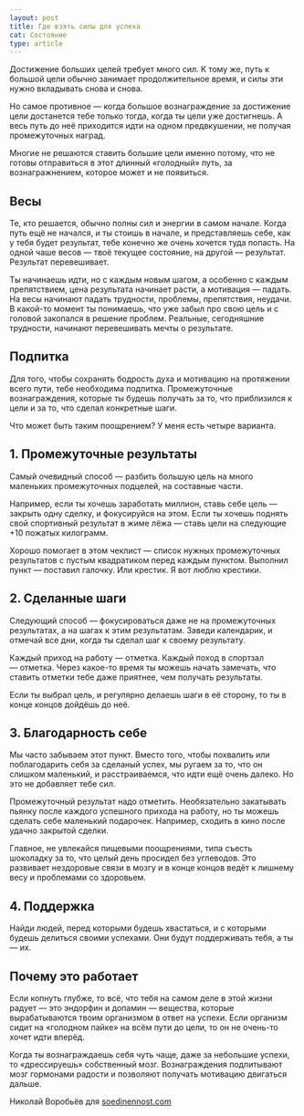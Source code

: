 ```yaml
---
layout: post
title: Где взять силы для успеха
cat: Состояние
type: article
---
```


Достижение больших целей требует много сил. К тому же, путь к большой цели обычно занимает продолжительное время, и силы эти нужно вкладывать снова и снова.

Но самое противное — когда большое вознаграждение за достижение цели достанется тебе только тогда, когда ты цели уже достигнешь. А весь путь до неё приходится идти на одном предвкушении, не получая промежуточных наград.

Многие не решаются ставить большие цели именно потому, что не готовы отправиться в этот длинный «голодный» путь, за вознагражнением, которое может и не появиться.

## Весы

Те, кто решается, обычно полны сил и энергии в самом начале. Когда путь ещё не начался, и ты стоишь в начале, и представляешь себе, как у тебя будет результат, тебе конечно же очень хочется туда попасть. На одной чаше весов — твоё текущее состояние, на другой — результат. Результат перевешивает.

Ты начинаешь идти, но с каждым новым шагом, а особенно с каждым препятствием, цена результата начинает расти, а мотивация — падать. На весы начинают падать трудности, проблемы, препятствия, неудачи. В какой-то момент ты понимаешь, что уже забыл про свою цель и с головой закопался в решение проблем. Реальные, сегодняшние трудности, начинают перевешивать мечты о результате.

## Подпитка

Для того, чтобы сохранять бодрость духа и мотивацию на протяжении всего пути, тебе необходима подпитка. Промежуточные вознаграждения, которые ты будешь получать за то, что приблизился к цели и за то, что сделал конкретные шаги.

Что может быть таким поощрением? У меня есть четыре варианта.

## 1. Промежуточные результаты

Самый очевидный способ — разбить большую цель на много маленьких промежуточных подцелей, на составные части.

Например, если ты хочешь заработать миллион, ставь себе цель — закрыть одну сделку, и фокусируйся на этом. Если ты хочешь поднять свой спортивный результат в жиме лёжа — ставь цели на следующие +10 пожатых килограмм.

Хорошо помогает в этом чеклист — список нужных промежуточных результатов с пустым квадратиком перед каждым пунктом. Выполнил пункт — поставил галочку. Или крестик. Я вот люблю крестики.

## 2. Сделанные шаги

Следующий способ — фокусироваться даже не на промежуточных результатах, а на шагах к этим результатам. Заведи календарик, и отмечай все дни, когда ты сделал шаг к своему результату.

Каждый приход на работу — отметка. Каждый поход в спортзал — отметка. Через какое-то время ты можешь начать замечать, что ставить отметки тебе даже приятнее, чем получать результаты.

Если ты выбрал цель, и регулярно делаешь шаги в её сторону, то ты в конце концов дойдёшь до неё.

## 3. Благодарность себе

Мы часто забываем этот пункт. Вместо того, чтобы похвалить или поблагодарить себя за сделаный успех, мы ругаем за то, что он слишком маленький, и расстраиваемся, что идти ещё очень далеко. Но это не добавляет тебе сил.

Промежуточный результат надо отметить. Необязательно закатывать пьянку после каждого успешного прихода на работу, но ты можешь сделать себе маленький подарочек. Например, сходить в кино после удачно закрытой сделки.

Главное, не увлекайся пищевыми поощрениями, типа съесть шоколадку за то, что целый день просидел без углеводов. Это развивает нездоровые связи в мозгу и в конце концов ведёт к лишнему весу и проблемами со здоровьем.

## 4. Поддержка

Найди людей, перед которыми будешь хвастаться, и с которыми будешь делиться своими успехами. Они будут поддерживать тебя, а ты — их.

## Почему это работает

Если копнуть глубже, то всё, что тебя на самом деле в этой жизни радует — это эндорфин и допамин — вещества, которые вырабатываются твоим организмом в ответ на успехи. Если организм сидит на «голодном пайке» на всём пути до цели, то он не очень-то хочет идти вперёд.

Когда ты вознаграждаешь себя чуть чаще, даже за небольшие успехи, то «дрессируешь» собственный мозг. Вознаграждения подпитывают мозг гормонами радости и позволяют получать мотивацию двигаться дальше.

Николай Воробьёв для [soedinennost.com](http://soedinennost.com/)